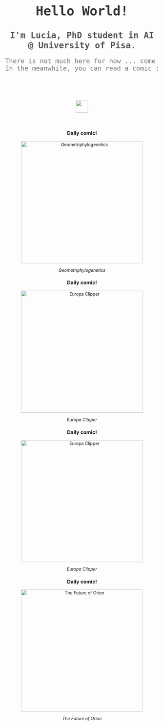 

<div align="center">

  <h1 style="font-size: 3em; font-family: 'Source Code Pro', monospace; color: #333;">Hello World!</h1>
  
  <h2 style="font-size: 2em; font-family: 'Source Code Pro', monospace; color: #555;">I'm Lucia, PhD student in AI @ University of Pisa.</h2>
  
  <pre style="font-size: 1.5em; font-family: 'Source Code Pro', monospace; color: #777;">
There is not much here for now ... come back later! 
In the meanwhile, you can read a comic :)
  </pre>

  <br><br>

  <img src="https://raw.githubusercontent.com/innng/innng/master/assets/kyubey.gif" height="40" />
  <br><br><br>

</div>


<div align="center">
  <h3>Daily comic!</h3>
  <img src="https://imgs.xkcd.com/comics/geometriphylogenetics.png" alt="Geometriphylogenetics" width="400"/>
  <p><em>Geometriphylogenetics</em></p>
</div>


<div align="center">
  <h3>Daily comic!</h3>
  <img src="https://imgs.xkcd.com/comics/europa_clipper.png" alt="Europa Clipper" width="400"/>
  <p><em>Europa Clipper</em></p>
</div>

<div align="center">
  <h3>Daily comic!</h3>
  <img src="https://imgs.xkcd.com/comics/europa_clipper.png" alt="Europa Clipper" width="400"/>
  <p><em>Europa Clipper</em></p>
</div>

<div align="center">
  <h3>Daily comic!</h3>
  <img src="https://imgs.xkcd.com/comics/the_future_of_orion.png" alt="The Future of Orion" width="400"/>
  <p><em>The Future of Orion</em></p>
</div>
